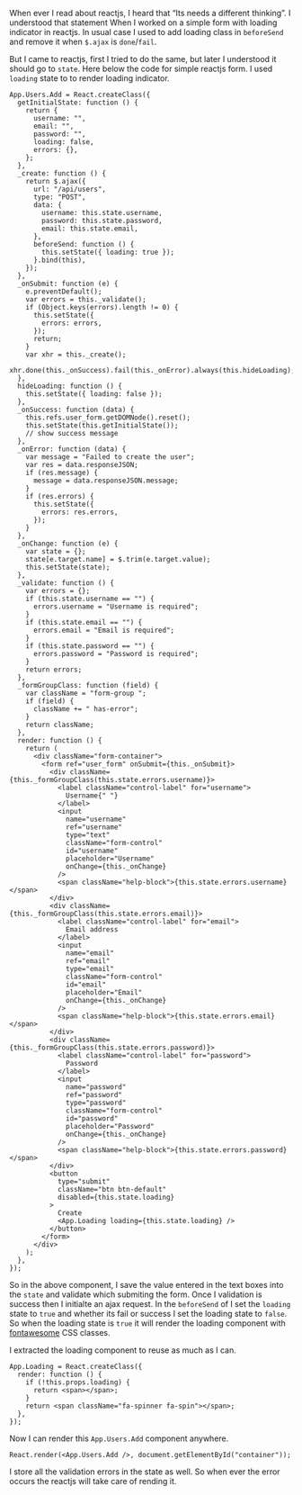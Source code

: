 When ever I read about reactjs, I heard that “Its needs a different thinking”. I understood that statement When I worked on a simple form with loading indicator in reactjs. In usual case I used to add loading class in `beforeSend` and remove it when `$.ajax` is `done`/`fail`.

But I came to reactjs, first I tried to do the same, but later I understood it should go to `state`. Here below the code for simple reactjs form. I used `loading` state to to render loading indicator.

    App.Users.Add = React.createClass({
      getInitialState: function () {
        return {
          username: "",
          email: "",
          password: "",
          loading: false,
          errors: {},
        };
      },
      _create: function () {
        return $.ajax({
          url: "/api/users",
          type: "POST",
          data: {
            username: this.state.username,
            password: this.state.password,
            email: this.state.email,
          },
          beforeSend: function () {
            this.setState({ loading: true });
          }.bind(this),
        });
      },
      _onSubmit: function (e) {
        e.preventDefault();
        var errors = this._validate();
        if (Object.keys(errors).length != 0) {
          this.setState({
            errors: errors,
          });
          return;
        }
        var xhr = this._create();
        xhr.done(this._onSuccess).fail(this._onError).always(this.hideLoading);
      },
      hideLoading: function () {
        this.setState({ loading: false });
      },
      _onSuccess: function (data) {
        this.refs.user_form.getDOMNode().reset();
        this.setState(this.getInitialState());
        // show success message
      },
      _onError: function (data) {
        var message = "Failed to create the user";
        var res = data.responseJSON;
        if (res.message) {
          message = data.responseJSON.message;
        }
        if (res.errors) {
          this.setState({
            errors: res.errors,
          });
        }
      },
      _onChange: function (e) {
        var state = {};
        state[e.target.name] = $.trim(e.target.value);
        this.setState(state);
      },
      _validate: function () {
        var errors = {};
        if (this.state.username == "") {
          errors.username = "Username is required";
        }
        if (this.state.email == "") {
          errors.email = "Email is required";
        }
        if (this.state.password == "") {
          errors.password = "Password is required";
        }
        return errors;
      },
      _formGroupClass: function (field) {
        var className = "form-group ";
        if (field) {
          className += " has-error";
        }
        return className;
      },
      render: function () {
        return (
          <div className="form-container">
            <form ref="user_form" onSubmit={this._onSubmit}>
              <div className={this._formGroupClass(this.state.errors.username)}>
                <label className="control-label" for="username">
                  Username{" "}
                </label>
                <input
                  name="username"
                  ref="username"
                  type="text"
                  className="form-control"
                  id="username"
                  placeholder="Username"
                  onChange={this._onChange}
                />
                <span className="help-block">{this.state.errors.username}</span>
              </div>
              <div className={this._formGroupClass(this.state.errors.email)}>
                <label className="control-label" for="email">
                  Email address
                </label>
                <input
                  name="email"
                  ref="email"
                  type="email"
                  className="form-control"
                  id="email"
                  placeholder="Email"
                  onChange={this._onChange}
                />
                <span className="help-block">{this.state.errors.email}</span>
              </div>
              <div className={this._formGroupClass(this.state.errors.password)}>
                <label className="control-label" for="password">
                  Password
                </label>
                <input
                  name="password"
                  ref="password"
                  type="password"
                  className="form-control"
                  id="password"
                  placeholder="Password"
                  onChange={this._onChange}
                />
                <span className="help-block">{this.state.errors.password}</span>
              </div>
              <button
                type="submit"
                className="btn btn-default"
                disabled={this.state.loading}
              >
                Create
                <App.Loading loading={this.state.loading} />
              </button>
            </form>
          </div>
        );
      },
    });

So in the above component, I save the value entered in the text boxes into the `state` and validate which submiting the form. Once I validation is success then I initialte an ajax request. In the `beforeSend` of I set the `loading` state to `true` and whether its fail or success I set the loading state to `false`. So when the loading state is `true` it will render the loading component with [fontawesome](http://fontawesome.io/) CSS classes.

I extracted the loading component to reuse as much as I can.

    App.Loading = React.createClass({
      render: function () {
        if (!this.props.loading) {
          return <span></span>;
        }
        return <span className="fa-spinner fa-spin"></span>;
      },
    });

Now I can render this `App.Users.Add` component anywhere.

    React.render(<App.Users.Add />, document.getElementById("container"));

I store all the validation errors in the state as well. So when ever the error occurs the reactjs will take care of rending it.
